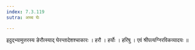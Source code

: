 ```yaml
---
index: 7.3.119
sutra: अच्च घेः

---
```

 इदुद्भ्यामुत्तरस्य ङेरौत्स्याद् घेरन्तादेशश्चाकारः । हरौ । हर्योः । हरिषु । एवं श्रीपत्यग्निरविकव्यादयः ॥ 